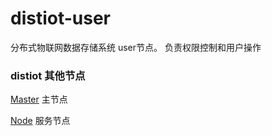 # distiot-user

分布式物联网数据存储系统 user节点。
负责权限控制和用户操作

### distiot 其他节点

[Master](https://github.com/Sirlanri/distiot-master)
主节点

[Node](https://github.com/Sirlanri/distiot-node)
服务节点

